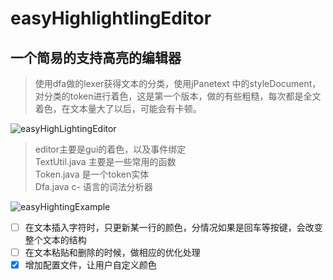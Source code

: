 # easyHighlightlingEditor
## 一个简易的支持高亮的编辑器
> 使用dfa做的lexer获得文本的分类，使用jPanetext 中的styleDocument，对分类的token进行着色，这是第一个版本，做的有些粗糙，每次都是全文着色，在文本量大了以后，可能会有卡顿。

![easyHighLightingEditor](http://ouck2t8ui.bkt.clouddn.com/easyHighLightingEditor_project.png)
>editor主要是gui的着色，以及事件绑定  
>TextUtil.java 主要是一些常用的函数  
>Token.java 是一个token实体  
>Dfa.java c- 语言的词法分析器

![easyHightingExample](http://ouck2t8ui.bkt.clouddn.com/highLightingExample.gif)
- [ ] 在文本插入字符时，只更新某一行的颜色，分情况如果是回车等按键，会改变整个文本的结构
- [ ] 在文本粘贴和删除的时候，做相应的优化处理
- [x] 增加配置文件，让用户自定义颜色
